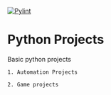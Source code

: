 [![Pylint](https://github.com/Pavanbk7/Python-Projects/actions/workflows/pylint.yml/badge.svg?branch=main)](https://github.com/Pavanbk7/Python-Projects/actions/workflows/pylint.yml)

# Python Projects
Basic python projects

    1. Automation Projects

    2. Game projects
